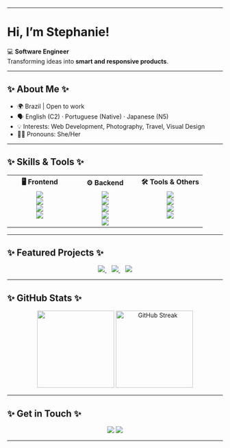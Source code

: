 <!-- Top Banner 
<p align="center">
  <img src="https://capsule-render.vercel.app/api?type=waving&color=0:0A66C2,100:61DAFB&height=220&section=header&text=Stephanie%20Lopes%20👩🏻‍💻&fontSize=50&fontColor=ffffff&animation=fadeIn&fontAlignY=40"/>
</p>
-->

---

# Hi, I’m Stephanie! 

💻 **Software Engineer**  
Transforming ideas into **smart and responsive products**.  

---

## ✨ About Me ✨

- 🌍 Brazil | Open to work
- 🗣️ English (C2) · Portuguese (Native) · Japanese (N5)  
- 💡 Interests: Web Development, Photography, Travel, Visual Design  
- ✍🏼 Pronouns: She/Her  


---

## ✨ Skills & Tools  ✨

<table align="center" width="100%" style="border-collapse: collapse; border: none; text-align: center;">
  <tr>
    <th width="33%" style="border: none;">🖥️ Frontend</th>
    <th width="33%" style="border: none;">⚙️ Backend</th>
    <th width="33%" style="border: none;">🛠️ Tools & Others</th>
  </tr>
  <tr>
    <td width="33%" style="border: none; vertical-align: top;">
      <img src="https://img.shields.io/badge/React-61DAFB?style=for-the-badge&logo=react&logoColor=20232A&labelColor=61DAFB"/><br>
      <img src="https://img.shields.io/badge/HTML5-FF5733?style=for-the-badge&logo=html5&logoColor=ffffff&labelColor=FF5733"/><br>
      <img src="https://img.shields.io/badge/CSS3-33C3FF?style=for-the-badge&logo=css3&logoColor=ffffff&labelColor=33C3FF"/><br>
      <img src="https://img.shields.io/badge/JavaScript-F7DF1E?style=for-the-badge&logo=javascript&logoColor=000000&labelColor=F7DF1E"/>
    </td>
    <td width="33%" style="border: none; vertical-align: top;">
      <img src="https://img.shields.io/badge/Python-306998?style=for-the-badge&logo=python&logoColor=ffffff&labelColor=4B8BBE"/><br>
      <img src="https://img.shields.io/badge/Flask-000000?style=for-the-badge&logo=flask&logoColor=ffffff&labelColor=333333"/><br>
      <img src="https://img.shields.io/badge/Django-092E20?style=for-the-badge&logo=django&logoColor=ffffff&labelColor=092E20"/><br>
      <img src="https://img.shields.io/badge/C%23-239120?style=for-the-badge&logo=c-sharp&logoColor=ffffff&labelColor=68217A"/><br>
      <img src="https://img.shields.io/badge/.NET-512BD4?style=for-the-badge&logo=dotnet&logoColor=ffffff&labelColor=512BD4"/>
    </td>
    <td width="33%" style="border: none; vertical-align: top;">
      <img src="https://img.shields.io/badge/Git-F05032?style=for-the-badge&logo=git&logoColor=ffffff&labelColor=F05032"/><br>
      <img src="https://img.shields.io/badge/GitHub-181717?style=for-the-badge&logo=github&logoColor=ffffff&labelColor=333333"/><br>
      <img src="https://img.shields.io/badge/Docker-2496ED?style=for-the-badge&logo=docker&logoColor=ffffff&labelColor=2496ED"/><br>
      <img src="https://img.shields.io/badge/MySQL-4479A1?style=for-the-badge&logo=mysql&logoColor=ffffff&labelColor=4479A1"/><br>
    </td>
  </tr>
</table>





---
## ✨ Featured Projects ✨
<p align="center">
  <a href="https://github.com/stephanie-lops/stephanie_portfolio_Interface" target="_blank">
    <img src="https://img.shields.io/badge/📸%20PhotographyPortfolio-React/Flask?style=for-the-badge&logo=react&logoColor=ffffff&labelColor=61DBFB&color=24292E"/>
  </a> &nbsp;&nbsp;
  <a href="https://github.com/stephanie-lops/trilha-css-desafio-03-discord-responsivo" target="_blank">
    <img src="https://img.shields.io/badge/🤳%20DiscordResponsivo-Fullstack?style=for-the-badge&logo=html5&logoColor=ffffff&labelColor=FF6F61&color=24292E"/>
  </a> &nbsp;&nbsp;
  <a href="https://github.com/stephanie-lops/trilha-css-desafio-02-youtube-page" target="_blank">
    <img src="https://img.shields.io/badge/▶️%20Youtube-Page?style=for-the-badge&logo=python&logoColor=ffffff&labelColor=306998&color=24292E"/>
  </a>
</p>



---

## ✨ GitHub Stats ✨
<p align="center">
  <a href="#"><img height="180em" src="https://github-readme-stats.vercel.app/api/top-langs/?username=stephanie-lops&layout=compact&langs_count=8&theme=radical"/></a>
  <a href="#"><img height="180em" src="https://streak-stats.demolab.com?user=stephanie-lops&theme=radical" alt="GitHub Streak"/></a>
</p>

<!-- 
<p align="center">
  <a href="#"><img height="160em" src="https://github-readme-stats.vercel.app/api?username=stephanie-lops&show_icons=true&theme=radical&count_private=true&include_all_commits=true"/></a>
  <a href="#"><img height="160em" src="https://github-readme-stats.vercel.app/api/top-langs/?username=stephanie-lops&layout=compact&langs_count=8&theme=radical"/></a>
</p>
<!-- 
<p align="center">
  <a href="#"><img src="https://github-readme-streak-stats.herokuapp.com/?user=stephanie-lops&theme=radical" alt="GitHub Streak"/></a>
</p>
-->

---

## ✨ Get in Touch ✨
<p align="center">
  <a href="mailto:stephanielopees@gmail.com">
    <img src="https://img.shields.io/badge/Email-D14836?style=for-the-badge&logo=gmail&logoColor=ffffff&labelColor=D14836"/></a>
  <a href="https://www.linkedin.com/in/stephanie-lopes">
    <img src="https://img.shields.io/badge/LinkedIn-0A66C2?style=for-the-badge&logo=linkedin&logoColor=ffffff&labelColor=0A66C2"/></a>

</p>


---

<!-- Footer Banner 
<p align="center">
  <img src="https://capsule-render.vercel.app/api?type=waving&color=0:61DAFB,100:0A66C2&height=140&section=footer"/>
</p>
-->

<!---

  <a href="#">
    <img src="https://img.shields.io/badge/Portfolio-FF4088?style=for-the-badge&logo=vercel&logoColor=ffffff&labelColor=FF4088"/></a>

- 👋 Hi, I’m Stephanie Lopes
- 🎓 Software Engineer
- ⚡ Creative web development projects
- ✨ Languages: English, Portuguese, Japanese
- 📍  Brazil (Open to remote work)
- 📫 How to reach me: stephanielopees@gmail.com
- 😄 Pronouns: She/Her
stephanie-lops/stephanie-lops is a ✨ special ✨ repository because its `README.md` (this file) appears on your GitHub profile.
You can click the Preview link to take a look at your changes.
- ⚡ Fun fact: I'm also a photographer

[![Portfolio](https://img.shields.io/badge/Portfolio-FF4088?style=for-the-badge&logo=vercel&logoColor=white)](#)  
💞️ 
🌟🚀📫📊 
--->
